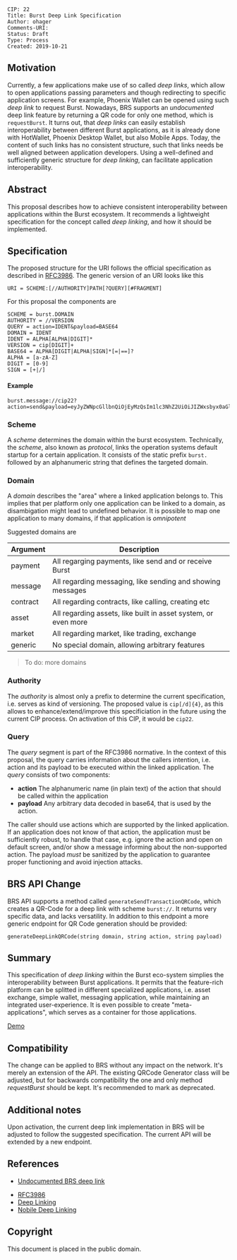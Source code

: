     CIP: 22
    Title: Burst Deep Link Specification
    Author: ohager
    Comments-URI:
    Status: Draft
    Type: Process
    Created: 2019-10-21

## Motivation

Currently, a few applications make use of so called _deep links_, which allow to open applications passing parameters and though redirecting to specific application screens. For example, Phoenix Wallet can be opened using such _deep link_ to request Burst. Nowadays, BRS supports an _undocumented_ deep link feature by returning a QR code for only one method, which is `requestBurst`. It turns out, that  _deep links_ can easily establish interoperability between different Burst applications, as it is already done with HotWallet, Phoenix Desktop Wallet, but also Mobile Apps. Today, the content of such links has no consistent structure, such that links needs be well aligned between application developers. Using a well-defined and sufficiently generic structure for _deep linking_, can facilitate application interoperability. 

## Abstract

This proposal describes how to achieve consistent interoperability between applications within the Burst ecosystem. It recommends a lightweight specification for the concept called _deep linking_, and how it should be implemented.

## Specification

The proposed structure for the URI follows the official specification as described in [RFC3986](https://www.ietf.org/rfc/rfc3986.txt). The generic version of an URI looks like this

```
URI = SCHEME:[//AUTHORITY]PATH[?QUERY][#FRAGMENT]
```

For this proposal the components are

```
SCHEME = burst.DOMAIN
AUTHORITY = //VERSION
QUERY = action=IDENT&payload=BASE64
DOMAIN = IDENT
IDENT = ALPHA[ALPHA|DIGIT]*
VERSION = cip[DIGIT]+
BASE64 = ALPHA[DIGIT|ALPHA|SIGN]*[=|==]?
ALPHA = [a-zA-Z]
DIGIT = [0-9]
SIGN = [+|/]
```

#### Example

```
burst.message://cip22?action=send&payload=eyJyZWNpcGllbnQiOjEyMzQsIm1lc3NhZ2UiOiJIZWxsbyx0aGlzaXNhcHJvcG9zYWxmb3JhY29uc2lzdGVudGRlZXBsaW5rc3BlY2ZvcmJ1cnN0IiwiZmVlTlFUIjoxMDAwMDAwfQ==
```


### Scheme 
A _scheme_ determines the domain within the burst ecosystem. Technically, the _scheme_, also known as _protocol_, links the operation systems default startup for a certain application.
It consists of the static prefix `burst.` followed by an alphanumeric string that defines the targeted domain.

### Domain
A _domain_ describes the "area" where a linked application belongs to. This implies that per platform only one application can be linked to a domain, as disambigation might lead to undefined behavior. It is possible to map one application to many domains, if that application is _omnipotent_

Suggested domains are

| Argument | Description |
|----------|-------------|
| payment  |  All regarging payments, like send and or receive Burst   |
| message  |  All regarding messaging, like sending and showing messages           |
| contract |  All regarding contracts, like calling, creating etc           |
| asset |  All regarding assets, like built in asset system, or even more           |
| market |  All regarding market, like trading, exchange           |
| generic |  No special domain, allowing arbitrary features           |

> To do: more domains


### Authority

The _authority_ is almost only a prefix to determine the current specification, i.e. serves as kind of versioning. The proposed value is `cip[/d]{4}`, as this allows to enhance/extend/improve this specificiation in the future using the current CIP process. On activation of this CIP, it would be `cip22`.

### Query

The _query_ segment is part of the RFC3986 normative. In the context of this proposal, the query carries information about the callers intention, i.e. action and its payload to be executed within the linked application. The _query_ consists of two components:

- __action__ The alphanumeric name (in plain text) of the action that should be called within the application
- __payload__ Any arbitrary data decoded in base64, that is used by the action.

The caller should use actions which are supported by the linked application. If an application does not know of that action, the application must be sufficiently robust, to handle that case, e.g. ignore the action and open on default screen, and/or show a message informing about the non-supported action. The payload _must_ be sanitized by the application to guarantee proper functioning and avoid injection attacks. 

## BRS API Change

BRS API supports a method called `generateSendTransactionQRCode`, which creates a QR-Code for a deep link with scheme `burst://`. It returns very specific data, and lacks versatility. In addition to this endpoint a more generic endpoint for QR Code generation should be provided:

`generateDeepLinkQRCode(string domain, string action, string payload)` 


## Summary

This specification of _deep linking_ within the Burst eco-system simplies the interoperability between Burst applications. It permits that the feature-rich platform can be splitted in different specialized applications, i.e. asset exchange, simple wallet, messaging application, while maintaining an integrated user-experience. It is even possible to create "meta-applications", which serves as a container for those applications. 

[Demo](https://github.com/burst-apps-team/CIPs/tree/master/cip-0022/deep-link-demo.gif)

## Compatibility

The change can be applied to BRS without any impact on the network. It's merely an extension of the API. The existing QRCode Generator class will be adjusted, but for backwards compatibility the one and only method _requestBurst_ should be kept. It's recommended to mark as deprecated.

## Additional notes

Upon activation, the current deep link implementation in BRS will be adjusted to follow the suggested specification. The current API will be extended by a new endpoint.

## References

* [Undocumented BRS deep link](https://github.com/burst-apps-team/burstcoin/blob/develop/src/brs/deeplink/DeeplinkQRCodeGenerator.java)
- [RFC3986](https://www.ietf.org/rfc/rfc3986.txt)
- [Deep Linking](https://en.wikipedia.org/wiki/Deep_linking)
- [Nobile Deep Linking](https://en.wikipedia.org/wiki/Mobile_deep_linking)


## Copyright

This document is placed in the public domain.
